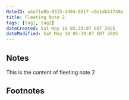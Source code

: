 ```yaml
---
NoteID: a4e71e8b-8315-4404-9217-c0e1db14749a
title: Fleeting Note 2
tags: [tag1, tag2]
dateCreated: Sat May 10 05:39:07 EDT 2025
dateModified: Sat May 10 05:39:07 EDT 2025
---
```


## Notes
This is the content of fleeting note 2
## Footnotes
